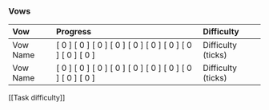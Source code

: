 ### Vows
| Vow                        | Progress                                                    | Difficulty         | 
|:-------------------------- |:----------------------------------------------------------- | :----------------- |
| Vow Name                   | [ 0 ] [ 0 ] [ 0 ] [ 0 ] [ 0 ] [ 0 ] [ 0 ] [ 0 ] [ 0 ] [ 0 ] | Difficulty (ticks) |
| Vow Name                   | [ 0 ] [ 0 ] [ 0 ] [ 0 ] [ 0 ] [ 0 ] [ 0 ] [ 0 ] [ 0 ] [ 0 ] | Difficulty (ticks) | 

[[Task difficulty]]